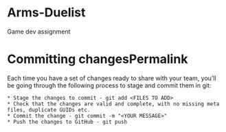 # Arms-Duelist
Game dev assignment 



# Committing changesPermalink

Each time you have a set of changes ready to share with your team, you’ll be going through the following process to stage and commit them in git:

    * Stage the changes to commit - git add <FILES TO ADD>
    * Check that the changes are valid and complete, with no missing meta files, duplicate GUIDs etc.
    * Commit the change - git commit -m "<YOUR MESSAGE>"
    * Push the changes to GitHub - git push
